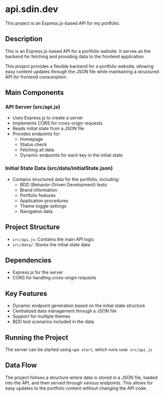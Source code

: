 # api.sdin.dev

This project is an Express.js-based API for my portfolio.

## Description

This is an Express.js-based API for a portfolio website. It serves as the backend for fetching and providing data to the frontend application.

This project provides a flexible backend for a portfolio website, allowing easy content updates through the JSON file while maintaining a structured API for frontend consumption.

## Main Components

### API Server (src/api.js)
- Uses Express.js to create a server
- Implements CORS for cross-origin requests
- Reads initial state from a JSON file
- Provides endpoints for:
  - Homepage
  - Status check
  - Fetching all data
  - Dynamic endpoints for each key in the initial state

### Initial State Data (src/data/initialState.json)
- Contains structured data for the portfolio, including:
  - BDD (Behavior-Driven Development) tests
  - Brand information
  - Portfolio features
  - Application procedures
  - Theme toggle settings
  - Navigation data

## Project Structure
- `src/api.js`: Contains the main API logic
- `src/data/`: Stores the initial state data

## Dependencies
- Express.js for the server
- CORS for handling cross-origin requests

## Key Features
- Dynamic endpoint generation based on the initial state structure
- Centralized data management through a JSON file
- Support for multiple themes
- BDD test scenarios included in the data

## Running the Project
The server can be started using `npm start`, which runs `node src/api.js`

## Data Flow
The project follows a structure where data is stored in a JSON file, loaded into the API, and then served through various endpoints. This allows for easy updates to the portfolio content without changing the API code.